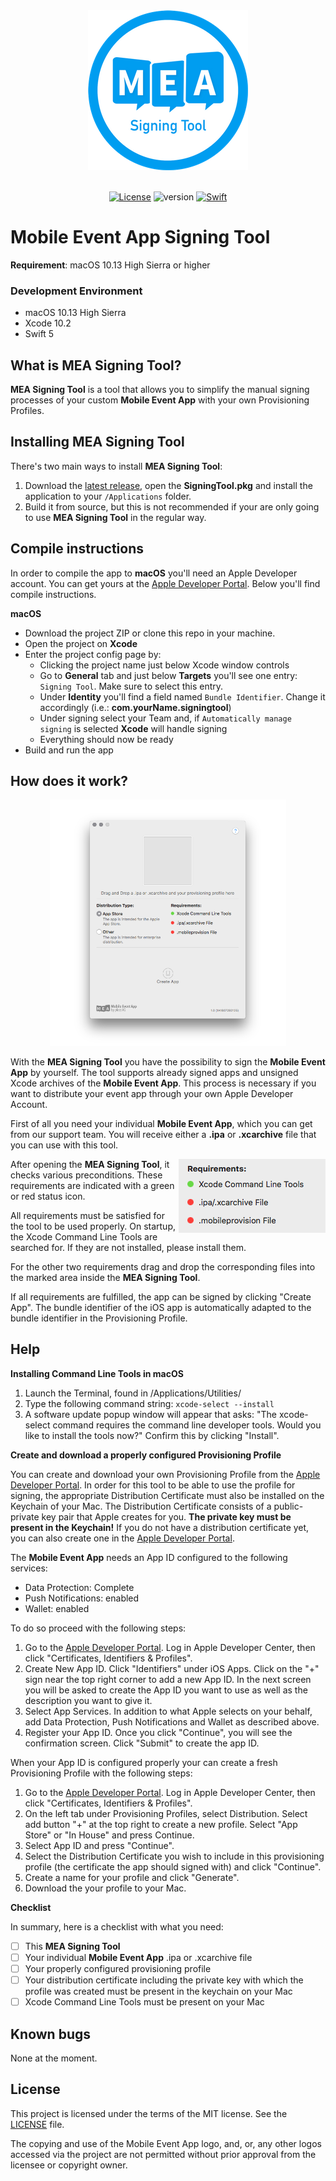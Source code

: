 <div align="center">
<img src="/SigningTool/Assets.xcassets/AppIcon.appiconset/icon_128@2x.png" alt="Signing Tool Logo"><br><br>


[![License](https://img.shields.io/badge/license-MIT-green.svg?style=flat)](https://github.com/plazzag/signing-tool/blob/master/LICENSE)
![version](https://img.shields.io/badge/macOS-10.13+-green.svg?style=flat)
[![Swift](https://img.shields.io/badge/Swift-5-orange.svg?style=flat)](https://developer.apple.com/swift/)
</div>

# Mobile Event App Signing Tool

__Requirement__: macOS 10.13 High Sierra or higher

### Development Environment
* macOS 10.13 High Sierra
* Xcode 10.2
* Swift 5

## What is MEA Signing Tool?
**MEA Signing Tool** is a tool that allows you to simplify the manual signing processes of your custom **Mobile Event App** with your own Provisioning Profiles.

## Installing  MEA Signing Tool
There's two main ways to install **MEA Signing Tool**:

1. Download the [latest release](https://github.com/plazzag/signing-tool/releases), open the **SigningTool.pkg** and install the application to your `/Applications` folder.
2. Build it from source, but this is not recommended if your are only going to use **MEA Signing Tool** in the regular way. 

## Compile instructions

In order to compile the app to **macOS** you'll need an Apple Developer account. You can get yours at the [Apple Developer Portal](https://developer.apple.com). Below you'll find compile instructions.

**macOS**

- Download the project ZIP or clone this repo in your machine.
- Open the project on **Xcode**
- Enter the project config page by:
    - Clicking the project name just below Xcode window controls
    - Go to **General** tab and just below **Targets** you'll see one entry: `Signing Tool`. Make sure to select this entry. 
    - Under **Identity** you'll find a field named `Bundle Identifier`. Change it accordingly (i.e.: **com.yourName.signingtool**)
    - Under signing select your Team and, if `Automatically manage signing` is selected **Xcode** will handle signing
    - Everything should now be ready
- Build and run the app

## How does it work?

<p align="center">
<img src="SupportingFiles/MainView.png" style="width: 75%;">
</p>

With the **MEA Signing Tool** you have the possibility to sign the **Mobile Event App** by yourself. The tool supports already signed apps and unsigned Xcode archives of the **Mobile Event App**. This process is necessary if you want to distribute your event app through your own Apple Developer Account.

First of all you need your individual **Mobile Event App**, which you can get from our support team. You will receive either a **.ipa** or **.xcarchive** file that you can use with this tool.

<img align="right" src="SupportingFiles/Requirements.png">

After opening the **MEA Signing Tool**, it checks various preconditions. These requirements are indicated with a green or red status icon.

All requirements must be satisfied for the tool to be used properly. On startup, the Xcode Command Line Tools are searched for. If they are not installed, please install them.</p>

For the other two requirements drag and drop the corresponding files into the marked area inside the **MEA Signing Tool**.

If all requirements are fulfilled, the app can be signed by clicking "Create App". The bundle identifier of the iOS app is automatically adapted to the bundle identifier in the Provisioning Profile.

## Help

**Installing Command Line Tools in macOS**

1. Launch the Terminal, found in /Applications/Utilities/
2. Type the following command string: ```xcode-select --install```
3. A software update popup window will appear that asks: "The xcode-select command requires the command line developer tools. Would you like to install the tools now?" Confirm this by clicking "Install".

**Create and download a properly configured Provisioning Profile**

You can create and download your own Provisioning Profile from the [Apple Developer Portal](https://developer.apple.com). In order for this tool to be able to use the profile for signing, the appropriate Distribution Certificate must also be installed on the Keychain of your Mac. The Distribution Certificate consists of a public-private key pair that Apple creates for you. **The private key must be present in the Keychain!** If you do not have a distribution certificate yet, you can also create one in the [Apple Developer Portal](https://developer.apple.com).

The **Mobile Event App** needs an App ID configured to the following services:

* Data Protection: Complete
* Push Notifications: enabled
* Wallet: enabled

To do so proceed with the following steps:

1. Go to the [Apple Developer Portal](https://developer.apple.com). Log in Apple Developer Center, then click "Certificates, Identifiers & Profiles".
2. Create New App ID. Click "Identifiers" under iOS Apps. Click on the "+" sign near the top right corner to add a new App ID. In the next screen you will be asked to create the App ID you want to use as well as the description you want to give it.
3. Select App Services. In addition to what Apple selects on your behalf, add Data Protection, Push Notifications and Wallet as described above.
4. Register your App ID. Once you click "Continue", you will see the confirmation screen. Click "Submit" to create the app ID.

When your App ID is configured properly your can create a fresh Provisioning Profile with the following steps:

1. Go to the [Apple Developer Portal](https://developer.apple.com). Log in Apple Developer Center, then click "Certificates, Identifiers & Profiles".
2. On the left tab under Provisioning Profiles, select Distribution. Select add button "+" at the top right to create a new profile. Select "App Store" or "In House" and press Continue.
3. Select App ID and press "Continue".
4. Select the Distribution Certificate you wish to include in this provisioning profile (the certificate the app should signed with) and click "Continue".
5. Create a name for your profile and click "Generate".
6. Download the your profile to your Mac.

**Checklist**

In summary, here is a checklist with what you need:

* [ ] This **MEA Signing Tool**
* [ ] Your individual **Mobile Event App** .ipa or .xcarchive file 
* [ ] Your properly configured provisioning profile 
* [ ] Your distribution certificate including the private key with which the profile was created must be present in the keychain on your Mac
* [ ] Xcode Command Line Tools must be present on your Mac

## Known bugs
None at the moment.

## License

This project is licensed under the terms of the MIT license. See the [LICENSE](LICENSE) file.

The copying and use of the Mobile Event App logo, and, or, any other logos accessed via the project are not permitted without prior approval from the licensee or copyright owner. 
